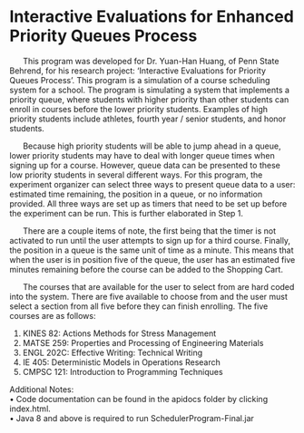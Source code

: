 # Interactive Evaluations for Enhanced Priority Queues Process

&nbsp;&nbsp;&nbsp;&nbsp;&nbsp;&nbsp;This program was developed for Dr. Yuan-Han Huang, of Penn State Behrend, for his research project: ‘Interactive Evaluations for Priority Queues Process’. This program is a simulation of a course scheduling system for a school. The program is simulating a system that implements a priority queue, where students with higher priority than other students can enroll in courses before the lower priority students. Examples of high priority students include athletes, fourth year / senior students, and honor students.

&nbsp;&nbsp;&nbsp;&nbsp;&nbsp;&nbsp;Because high priority students will be able to jump ahead in a queue, lower priority students may have to deal with longer queue times when signing up for a course. However, queue data can be presented to these low priority students in several different ways. For this program, the experiment organizer can select three ways to present queue data to a user: estimated time remaining, the position in a queue, or no information provided. All three ways are set up as timers that need to be set up before the experiment can be run. This is further elaborated in Step 1.

&nbsp;&nbsp;&nbsp;&nbsp;&nbsp;&nbsp;There are a couple items of note, the first being that the timer is not activated to run until the user attempts to sign up for a third course. Finally, the position in a queue is the same unit of time as a minute. This means that when the user is in position five of the queue, the user has an estimated five minutes remaining before the course can be added to the Shopping Cart.

&nbsp;&nbsp;&nbsp;&nbsp;&nbsp;&nbsp;The courses that are available for the user to select from are hard coded into the system. There are five available to choose from and the user must select a section from all five before they can finish enrolling. The five courses are as follows:
1.	KINES 82: Actions Methods for Stress Management
2.	MATSE 259: Properties and Processing of Engineering Materials
3.	ENGL 202C: Effective Writing: Technical Writing
4.	IE 405: Deterministic Models in Operations Research
5.	CMPSC 121: Introduction to Programming Techniques

Additional Notes:\
•	Code documentation can be found in the apidocs folder by clicking index.html.\
•	Java 8 and above is required to run SchedulerProgram-Final.jar

